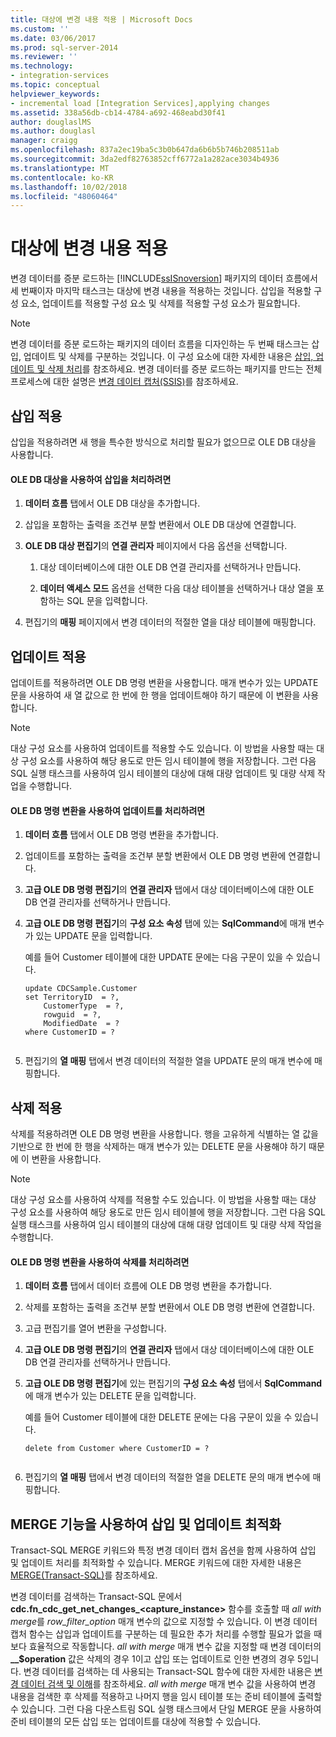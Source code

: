 ```yaml
---
title: 대상에 변경 내용 적용 | Microsoft Docs
ms.custom: ''
ms.date: 03/06/2017
ms.prod: sql-server-2014
ms.reviewer: ''
ms.technology:
- integration-services
ms.topic: conceptual
helpviewer_keywords:
- incremental load [Integration Services],applying changes
ms.assetid: 338a56db-cb14-4784-a692-468eabd30f41
author: douglaslMS
ms.author: douglasl
manager: craigg
ms.openlocfilehash: 837a2ec19ba5c3b0b647da6b6b5b746b208511ab
ms.sourcegitcommit: 3da2edf82763852cff6772a1a282ace3034b4936
ms.translationtype: MT
ms.contentlocale: ko-KR
ms.lasthandoff: 10/02/2018
ms.locfileid: "48060464"
---
```

# <a name="apply-the-changes-to-the-destination"></a>대상에 변경 내용 적용
  변경 데이터를 증분 로드하는 [!INCLUDE[ssISnoversion](../../includes/ssisnoversion-md.md)] 패키지의 데이터 흐름에서 세 번째이자 마지막 태스크는 대상에 변경 내용을 적용하는 것입니다. 삽입을 적용할 구성 요소, 업데이트를 적용할 구성 요소 및 삭제를 적용할 구성 요소가 필요합니다.  
  
> [!NOTE]  
>  변경 데이터를 증분 로드하는 패키지의 데이터 흐름을 디자인하는 두 번째 태스크는 삽입, 업데이트 및 삭제를 구분하는 것입니다. 이 구성 요소에 대한 자세한 내용은 [삽입, 업데이트 및 삭제 처리](process-inserts-updates-and-deletes.md)를 참조하세요. 변경 데이터를 증분 로드하는 패키지를 만드는 전체 프로세스에 대한 설명은 [변경 데이터 캡처&#40;SSIS&#41;](change-data-capture-ssis.md)를 참조하세요.  
  
## <a name="applying-inserts"></a>삽입 적용  
 삽입을 적용하려면 새 행을 특수한 방식으로 처리할 필요가 없으므로 OLE DB 대상을 사용합니다.  
  
#### <a name="to-process-inserts-by-using-an-ole-db-destination"></a>OLE DB 대상을 사용하여 삽입을 처리하려면  
  
1.  **데이터 흐름** 탭에서 OLE DB 대상을 추가합니다.  
  
2.  삽입을 포함하는 출력을 조건부 분할 변환에서 OLE DB 대상에 연결합니다.  
  
3.  **OLE DB 대상 편집기**의 **연결 관리자** 페이지에서 다음 옵션을 선택합니다.  
  
    1.  대상 데이터베이스에 대한 OLE DB 연결 관리자를 선택하거나 만듭니다.  
  
    2.  **데이터 액세스 모드** 옵션을 선택한 다음 대상 테이블을 선택하거나 대상 열을 포함하는 SQL 문을 입력합니다.  
  
4.  편집기의 **매핑** 페이지에서 변경 데이터의 적절한 열을 대상 테이블에 매핑합니다.  
  
## <a name="applying-updates"></a>업데이트 적용  
 업데이트를 적용하려면 OLE DB 명령 변환을 사용합니다. 매개 변수가 있는 UPDATE 문을 사용하여 새 열 값으로 한 번에 한 행을 업데이트해야 하기 때문에 이 변환을 사용합니다.  
  
> [!NOTE]  
>  대상 구성 요소를 사용하여 업데이트를 적용할 수도 있습니다. 이 방법을 사용할 때는 대상 구성 요소를 사용하여 해당 용도로 만든 임시 테이블에 행을 저장합니다. 그런 다음 SQL 실행 태스크를 사용하여 임시 테이블의 대상에 대해 대량 업데이트 및 대량 삭제 작업을 수행합니다.  
  
#### <a name="to-process-updates-by-using-an-ole-db-command-transformation"></a>OLE DB 명령 변환을 사용하여 업데이트를 처리하려면  
  
1.  **데이터 흐름** 탭에서 OLE DB 명령 변환을 추가합니다.  
  
2.  업데이트를 포함하는 출력을 조건부 분할 변환에서 OLE DB 명령 변환에 연결합니다.  
  
3.  **고급 OLE DB 명령 편집기**의 **연결 관리자** 탭에서 대상 데이터베이스에 대한 OLE DB 연결 관리자를 선택하거나 만듭니다.  
  
4.  **고급 OLE DB 명령 편집기**의 **구성 요소 속성** 탭에 있는 **SqlCommand**에 매개 변수가 있는 UPDATE 문을 입력합니다.  
  
     예를 들어 Customer 테이블에 대한 UPDATE 문에는 다음 구문이 있을 수 있습니다.  
  
    ```  
    update CDCSample.Customer  
    set TerritoryID  = ?,  
        CustomerType  = ?,  
        rowguid  = ?,  
        ModifiedDate  = ?  
    where CustomerID = ?  
  
    ```  
  
5.  편집기의 **열 매핑** 탭에서 변경 데이터의 적절한 열을 UPDATE 문의 매개 변수에 매핑합니다.  
  
## <a name="applying-deletes"></a>삭제 적용  
 삭제를 적용하려면 OLE DB 명령 변환을 사용합니다. 행을 고유하게 식별하는 열 값을 기반으로 한 번에 한 행을 삭제하는 매개 변수가 있는 DELETE 문을 사용해야 하기 때문에 이 변환을 사용합니다.  
  
> [!NOTE]  
>  대상 구성 요소를 사용하여 삭제를 적용할 수도 있습니다. 이 방법을 사용할 때는 대상 구성 요소를 사용하여 해당 용도로 만든 임시 테이블에 행을 저장합니다. 그런 다음 SQL 실행 태스크를 사용하여 임시 테이블의 대상에 대해 대량 업데이트 및 대량 삭제 작업을 수행합니다.  
  
#### <a name="to-process-deletes-by-using-an-ole-db-command-transformation"></a>OLE DB 명령 변환을 사용하여 삭제를 처리하려면  
  
1.  **데이터 흐름** 탭에서 데이터 흐름에 OLE DB 명령 변환을 추가합니다.  
  
2.  삭제를 포함하는 출력을 조건부 분할 변환에서 OLE DB 명령 변환에 연결합니다.  
  
3.  고급 편집기를 열어 변환을 구성합니다.  
  
4.  **고급 OLE DB 명령 편집기**의 **연결 관리자** 탭에서 대상 데이터베이스에 대한 OLE DB 연결 관리자를 선택하거나 만듭니다.  
  
5.  **고급 OLE DB 명령 편집기**에 있는 편집기의 **구성 요소 속성** 탭에서 **SqlCommand**에 매개 변수가 있는 DELETE 문을 입력합니다.  
  
     예를 들어 Customer 테이블에 대한 DELETE 문에는 다음 구문이 있을 수 있습니다.  
  
    ```  
    delete from Customer where CustomerID = ?  
  
    ```  
  
6.  편집기의 **열 매핑** 탭에서 변경 데이터의 적절한 열을 DELETE 문의 매개 변수에 매핑합니다.  
  
## <a name="optimizing-inserts-and-updates-by-using-merge-functionality"></a>MERGE 기능을 사용하여 삽입 및 업데이트 최적화  
 Transact-SQL MERGE 키워드와 특정 변경 데이터 캡처 옵션을 함께 사용하여 삽입 및 업데이트 처리를 최적화할 수 있습니다. MERGE 키워드에 대한 자세한 내용은 [MERGE&#40;Transact-SQL&#41;](/sql/t-sql/statements/merge-transact-sql)를 참조하세요.  
  
 변경 데이터를 검색하는 Transact-SQL 문에서 **cdc.fn_cdc_get_net_changes_<capture_instance>** 함수를 호출할 때 *all with merge*를 *row_filter_option* 매개 변수의 값으로 지정할 수 있습니다. 이 변경 데이터 캡처 함수는 삽입과 업데이트를 구분하는 데 필요한 추가 처리를 수행할 필요가 없을 때 보다 효율적으로 작동합니다. *all with merge* 매개 변수 값을 지정할 때 변경 데이터의 **__$operation** 값은 삭제의 경우 1이고 삽입 또는 업데이트로 인한 변경의 경우 5입니다. 변경 데이터를 검색하는 데 사용되는 Transact-SQL 함수에 대한 자세한 내용은 [변경 데이터 검색 및 이해](retrieve-and-understand-the-change-data.md)를 참조하세요. *all with merge* 매개 변수 값을 사용하여 변경 내용을 검색한 후 삭제를 적용하고 나머지 행을 임시 테이블 또는 준비 테이블에 출력할 수 있습니다. 그런 다음 다운스트림 SQL 실행 태스크에서 단일 MERGE 문을 사용하여 준비 테이블의 모든 삽입 또는 업데이트를 대상에 적용할 수 있습니다.  
  
  

